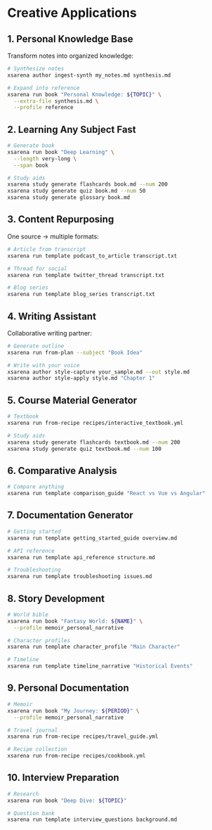 # Creative Applications

## 1. Personal Knowledge Base

Transform notes into organized knowledge:

```bash
# Synthesize notes
xsarena author ingest-synth my_notes.md synthesis.md

# Expand into reference
xsarena run book "Personal Knowledge: ${TOPIC}" \
  --extra-file synthesis.md \
  --profile reference
```

## 2. Learning Any Subject Fast

```bash
# Generate book
xsarena run book "Deep Learning" \
  --length very-long \
  --span book

# Study aids
xsarena study generate flashcards book.md --num 200
xsarena study generate quiz book.md --num 50
xsarena study generate glossary book.md
```

## 3. Content Repurposing

One source → multiple formats:

```bash
# Article from transcript
xsarena run template podcast_to_article transcript.txt

# Thread for social
xsarena run template twitter_thread transcript.txt

# Blog series
xsarena run template blog_series transcript.txt
```

## 4. Writing Assistant

Collaborative writing partner:

```bash
# Generate outline
xsarena run from-plan --subject "Book Idea"

# Write with your voice
xsarena author style-capture your_sample.md --out style.md
xsarena author style-apply style.md "Chapter 1"
```

## 5. Course Material Generator

```bash
# Textbook
xsarena run from-recipe recipes/interactive_textbook.yml

# Study aids
xsarena study generate flashcards textbook.md --num 200
xsarena study generate quiz textbook.md --num 100
```

## 6. Comparative Analysis

```bash
# Compare anything
xsarena run template comparison_guide "React vs Vue vs Angular"
```

## 7. Documentation Generator

```bash
# Getting started
xsarena run template getting_started_guide overview.md

# API reference
xsarena run template api_reference structure.md

# Troubleshooting
xsarena run template troubleshooting issues.md
```

## 8. Story Development

```bash
# World bible
xsarena run book "Fantasy World: ${NAME}" \
  --profile memoir_personal_narrative

# Character profiles
xsarena run template character_profile "Main Character"

# Timeline
xsarena run template timeline_narrative "Historical Events"
```

## 9. Personal Documentation

```bash
# Memoir
xsarena run book "My Journey: ${PERIOD}" \
  --profile memoir_personal_narrative

# Travel journal
xsarena run from-recipe recipes/travel_guide.yml

# Recipe collection
xsarena run from-recipe recipes/cookbook.yml
```

## 10. Interview Preparation

```bash
# Research
xsarena run book "Deep Dive: ${TOPIC}"

# Question bank
xsarena run template interview_questions background.md
```
